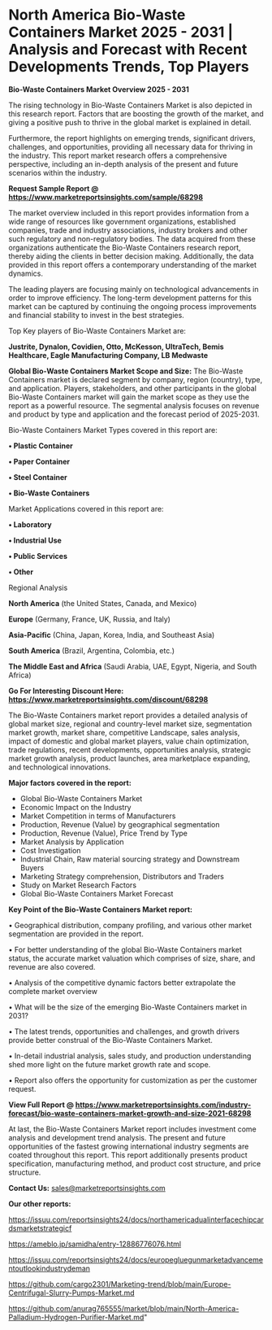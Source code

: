  # North America Bio-Waste Containers Market 2025 - 2031 | Analysis and Forecast with Recent Developments Trends, Top Players

<Strong> Bio-Waste Containers Market Overview 2025 - 2031</strong>

The rising technology in Bio-Waste Containers Market is also depicted in this research report. Factors that are boosting the growth of the market, and giving a positive push to thrive in the global market is explained in detail.

Furthermore, the report highlights on emerging trends, significant drivers, challenges, and opportunities, providing all necessary data for thriving in the industry. This report market research offers a comprehensive perspective, including an in-depth analysis of the present and future scenarios within the industry.

<strong>Request Sample Report @ <a href=https://www.marketreportsinsights.com/sample/68298>https://www.marketreportsinsights.com/sample/68298</a></strong>

The market overview included in this report provides information from a wide range of resources like government organizations, established companies, trade and industry associations, industry brokers and other such regulatory and non-regulatory bodies. The data acquired from these organizations authenticate the Bio-Waste Containers research report, thereby aiding the clients in better decision making. Additionally, the data provided in this report offers a contemporary understanding of the market dynamics.

The leading players are focusing mainly on technological advancements in order to improve efficiency. The long-term development patterns for this market can be captured by continuing the ongoing process improvements and financial stability to invest in the best strategies.

Top Key players of Bio-Waste Containers Market are:

<strong>Justrite, Dynalon, Covidien, Otto, McKesson, UltraTech, Bemis Healthcare, Eagle Manufacturing Company, LB Medwaste</strong>

<strong><b>Global Bio-Waste Containers Market Scope and Size:</b></strong>
The Bio-Waste Containers market is declared segment by company, region (country), type, and application. Players, stakeholders, and other participants in the global Bio-Waste Containers market will gain the market scope as they use the report as a powerful resource. The segmental analysis focuses on revenue and product by type and application and the forecast period of 2025-2031.

Bio-Waste Containers Market Types covered in this report are:

<strong>• Plastic Container

• Paper Container

• Steel Container

• Bio-Waste Containers</strong>

Market Applications covered in this report are:

<strong>• Laboratory

• Industrial Use

• Public Services

• Other</strong> 

Regional Analysis

<strong>North America</strong> (the United States, Canada, and Mexico)

<strong>Europe</strong> (Germany, France, UK, Russia, and Italy)

<strong>Asia-Pacific</strong> (China, Japan, Korea, India, and Southeast Asia)

<strong>South America</strong> (Brazil, Argentina, Colombia, etc.)

<strong>The Middle East and Africa</strong> (Saudi Arabia, UAE, Egypt, Nigeria, and South Africa)

<strong>Go For Interesting Discount Here: <a href=https://www.marketreportsinsights.com/discount/68298>https://www.marketreportsinsights.com/discount/68298</a></strong>

The Bio-Waste Containers market report provides a detailed analysis of global market size, regional and country-level market size, segmentation market growth, market share, competitive Landscape, sales analysis, impact of domestic and global market players, value chain optimization, trade regulations, recent developments, opportunities analysis, strategic market growth analysis, product launches, area marketplace expanding, and technological innovations.

<strong><b>Major factors covered in the report:</b></strong>
<ul>
  <li>Global Bio-Waste Containers Market </li>
  <li>Economic Impact on the Industry</li>
  <li>Market Competition in terms of Manufacturers</li>
  <li>Production, Revenue (Value) by geographical segmentation</li>
  <li>Production, Revenue (Value), Price Trend by Type</li>
  <li>Market Analysis by Application</li>
  <li>Cost Investigation</li>
  <li>Industrial Chain, Raw material sourcing strategy and Downstream Buyers</li>
  <li>Marketing Strategy comprehension, Distributors and Traders</li>
  <li>Study on Market Research Factors</li>
  <li>Global Bio-Waste Containers Market Forecast</li>
</ul>

<strong><b>Key Point of the Bio-Waste Containers Market report:</b></strong>

• Geographical distribution, company profiling, and various other market segmentation are provided in the report.

• For better understanding of the global Bio-Waste Containers market status, the accurate market valuation which comprises of size, share, and revenue are also covered.

• Analysis of the competitive dynamic factors better extrapolate the complete market overview

• What will be the size of the emerging Bio-Waste Containers market in 2031?

• The latest trends, opportunities and challenges, and growth drivers provide better construal of the Bio-Waste Containers Market.

• In-detail industrial analysis, sales study, and production understanding shed more light on the future market growth rate and scope.

• Report also offers the opportunity for customization as per the customer request.

<strong><b>View Full Report @ <a href=https://www.marketreportsinsights.com/industry-forecast/bio-waste-containers-market-growth-and-size-2021-68298>https://www.marketreportsinsights.com/industry-forecast/bio-waste-containers-market-growth-and-size-2021-68298</a></b></strong>


At last, the Bio-Waste Containers Market report includes investment come analysis and development trend analysis. The present and future opportunities of the fastest growing international industry segments are coated throughout this report. This report additionally presents product specification, manufacturing method, and product cost structure, and price structure.

<strong>Contact Us:</strong>
sales@marketreportsinsights.com

<strong>Our other reports:</strong>

<a href=https://issuu.com/reportsinsights24/docs/northamericadualinterfacechipcardsmarketstrategicf>https://issuu.com/reportsinsights24/docs/northamericadualinterfacechipcardsmarketstrategicf</a>

<a href=https://ameblo.jp/samidha/entry-12886776076.html>https://ameblo.jp/samidha/entry-12886776076.html</a>

<a href=https://issuu.com/reportsinsights24/docs/europegluegunmarketadvancementoutlookindustrydeman>https://issuu.com/reportsinsights24/docs/europegluegunmarketadvancementoutlookindustrydeman</a>

<a href=https://github.com/cargo2301/Marketing-trend/blob/main/Europe-Centrifugal-Slurry-Pumps-Market.md>https://github.com/cargo2301/Marketing-trend/blob/main/Europe-Centrifugal-Slurry-Pumps-Market.md</a>

<a href=https://github.com/anurag765555/market/blob/main/North-America-Palladium-Hydrogen-Purifier-Market.md>https://github.com/anurag765555/market/blob/main/North-America-Palladium-Hydrogen-Purifier-Market.md</a>"
